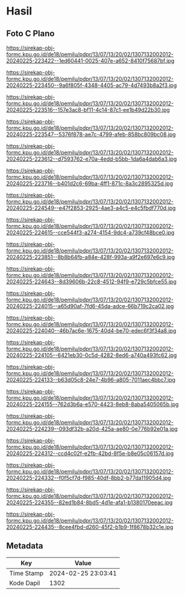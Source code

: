 # Hasil

## Foto C Plano

https://sirekap-obj-formc.kpu.go.id/de18/pemilu/pdpr/13/07/13/20/02/1307132002012-20240225-223422--1ed60441-0025-407e-a652-8410f75687bf.jpg

https://sirekap-obj-formc.kpu.go.id/de18/pemilu/pdpr/13/07/13/20/02/1307132002012-20240225-223450--9a6f805f-4348-4405-ac79-4d7493b8a2f3.jpg

https://sirekap-obj-formc.kpu.go.id/de18/pemilu/pdpr/13/07/13/20/02/1307132002012-20240225-223516--157e3ac8-bf11-4c14-87c1-ee1b49d22b30.jpg

https://sirekap-obj-formc.kpu.go.id/de18/pemilu/pdpr/13/07/13/20/02/1307132002012-20240225-223547--5376f878-ae7c-4799-afeb-858bc809bc08.jpg

https://sirekap-obj-formc.kpu.go.id/de18/pemilu/pdpr/13/07/13/20/02/1307132002012-20240225-223612--d7593762-e70a-4edd-b5bb-1da6a4dab6a3.jpg

https://sirekap-obj-formc.kpu.go.id/de18/pemilu/pdpr/13/07/13/20/02/1307132002012-20240225-223716--b401d2c6-69ba-4ff1-871c-8a3c2895325d.jpg

https://sirekap-obj-formc.kpu.go.id/de18/pemilu/pdpr/13/07/13/20/02/1307132002012-20240225-224549--e47f2853-2925-4ae3-a4c5-e4c5fbdf770d.jpg

https://sirekap-obj-formc.kpu.go.id/de18/pemilu/pdpr/13/07/13/20/02/1307132002012-20240225-224615--cce544f3-a274-4154-9dc4-a739cf48bce0.jpg

https://sirekap-obj-formc.kpu.go.id/de18/pemilu/pdpr/13/07/13/20/02/1307132002012-20240225-223851--8b8b64fb-a84e-428f-993a-a9f2e697e6c9.jpg

https://sirekap-obj-formc.kpu.go.id/de18/pemilu/pdpr/13/07/13/20/02/1307132002012-20240225-224643--8d39606b-22c8-4512-94f9-e729c5bfce55.jpg

https://sirekap-obj-formc.kpu.go.id/de18/pemilu/pdpr/13/07/13/20/02/1307132002012-20240225-224015--a65d90af-7fd6-45da-adce-66b719c2ca02.jpg

https://sirekap-obj-formc.kpu.go.id/de18/pemilu/pdpr/13/07/13/20/02/1307132002012-20240225-224040--46b7ac6e-1675-40d4-be70-edec6f3f34a8.jpg

https://sirekap-obj-formc.kpu.go.id/de18/pemilu/pdpr/13/07/13/20/02/1307132002012-20240225-224105--6421eb30-0c5d-4282-8ed6-a740a493fc62.jpg

https://sirekap-obj-formc.kpu.go.id/de18/pemilu/pdpr/13/07/13/20/02/1307132002012-20240225-224133--b63d05c8-24e7-4b96-a805-7011aec4bbc7.jpg

https://sirekap-obj-formc.kpu.go.id/de18/pemilu/pdpr/13/07/13/20/02/1307132002012-20240225-224155--762d3b6a-e570-4423-8eb8-8aba5405065b.jpg

https://sirekap-obj-formc.kpu.go.id/de18/pemilu/pdpr/13/07/13/20/02/1307132002012-20240225-224239--093df32b-a20d-425a-ae80-0e776b92e01a.jpg

https://sirekap-obj-formc.kpu.go.id/de18/pemilu/pdpr/13/07/13/20/02/1307132002012-20240225-224312--ccd4c02f-e2fb-42bd-8f5e-b8e05c06157d.jpg

https://sirekap-obj-formc.kpu.go.id/de18/pemilu/pdpr/13/07/13/20/02/1307132002012-20240225-224332--f0f5cf7d-f985-40df-8bb2-b77da11905d4.jpg

https://sirekap-obj-formc.kpu.go.id/de18/pemilu/pdpr/13/07/13/20/02/1307132002012-20240225-224355--82ed1b84-8bd5-4d1e-afa1-b1380170eeac.jpg

https://sirekap-obj-formc.kpu.go.id/de18/pemilu/pdpr/13/07/13/20/02/1307132002012-20240225-224435--8cee4fbd-d260-45f2-b1b9-1f8678b32c1e.jpg


## Metadata

| Key        | Value               |
| ---------- | ------------------- |
| Time Stamp | 2024-02-25 23:03:41 |
| Kode Dapil | 1302                |




